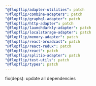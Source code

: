 ```yaml
---
"@flopflip/adapter-utilities": patch
"@flopflip/combine-adapters": patch
"@flopflip/graphql-adapter": patch
"@flopflip/http-adapter": patch
"@flopflip/launchdarkly-adapter": patch
"@flopflip/localstorage-adapter": patch
"@flopflip/memory-adapter": patch
"@flopflip/react-broadcast": patch
"@flopflip/react-redux": patch
"@flopflip/react": patch
"@flopflip/splitio-adapter": patch
"@flopflip/test-utils": patch
"@flopflip/types": patch
---
```


fix(deps): update all dependencies
